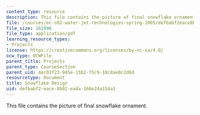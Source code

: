 ```yaml
---
content_type: resource
description: This file contains the picture of final snowflake ornament.
file: /courses/ec-s02-water-jet-technologies-spring-2005/defbabf2eace8b02ea4a166e24a154a1_MITEC_S02S05_snowflake.pdf
file_size: 161096
file_type: application/pdf
learning_resource_types:
- Projects
license: https://creativecommons.org/licenses/by-nc-sa/4.0/
ocw_type: OCWFile
parent_title: Projects
parent_type: CourseSection
parent_uid: 4ec03f23-945e-15b2-75c9-18c8ae0c2d0d
resourcetype: Document
title: Snowflake Design
uid: defbabf2-eace-8b02-ea4a-166e24a154a1
---
```

This file contains the picture of final snowflake ornament.